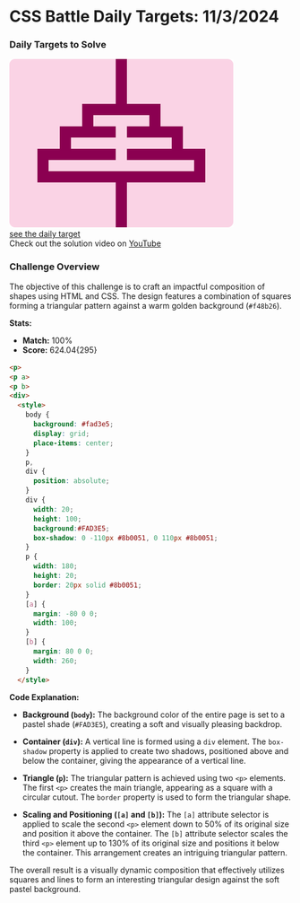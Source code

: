 # CSS Battle Daily Targets: 11/3/2024

### Daily Targets to Solve

![picture of daily target](./images/11.png)  
[see the daily target](https://cssbattle.dev/play/D9NluCnXYs1JmJmeAxo5)  
Check out the solution video on [YouTube](https://www.youtube.com/watch?v=pWa7C9yKWbo)

### Challenge Overview

The objective of this challenge is to craft an impactful composition of shapes using HTML and CSS. The design features a combination of squares forming a triangular pattern against a warm golden background (`#f48b26`).

**Stats:**

- **Match:** 100%
- **Score:** 624.04{295}

```html
<p>
<p a>
<p b>
<div>
  <style>
    body {
      background: #fad3e5;
      display: grid;
      place-items: center;
    }
    p,
    div {
      position: absolute;
    }
    div {
      width: 20;
      height: 100;
      background:#FAD3E5;
      box-shadow: 0 -110px #8b0051, 0 110px #8b0051;
    }
    p {
      width: 180;
      height: 20;
      border: 20px solid #8b0051;
    }
    [a] {
      margin: -80 0 0;
      width: 100;
    }
    [b] {
      margin: 80 0 0;
      width: 260;
    }
  </style>
```

**Code Explanation:**

- **Background (`body`):** The background color of the entire page is set to a pastel shade (`#FAD3E5`), creating a soft and visually pleasing backdrop.

- **Container (`div`):** A vertical line is formed using a `div` element. The `box-shadow` property is applied to create two shadows, positioned above and below the container, giving the appearance of a vertical line.

- **Triangle (`p`):** The triangular pattern is achieved using two `<p>` elements. The first `<p>` creates the main triangle, appearing as a square with a circular cutout. The `border` property is used to form the triangular shape.

- **Scaling and Positioning (`[a]` and `[b]`):** The `[a]` attribute selector is applied to scale the second `<p>` element down to 50% of its original size and position it above the container. The `[b]` attribute selector scales the third `<p>` element up to 130% of its original size and positions it below the container. This arrangement creates an intriguing triangular pattern.

The overall result is a visually dynamic composition that effectively utilizes squares and lines to form an interesting triangular design against the soft pastel background.
